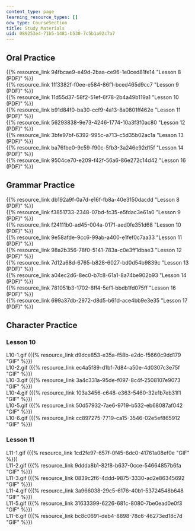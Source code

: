 ```yaml
---
content_type: page
learning_resource_types: []
ocw_type: CourseSection
title: Study Materials
uid: 089253e4-71b5-1481-b530-7c5b1a92c7a7
---
```


Oral Practice
-------------

{{% resource_link 94fbcae9-e49d-2baa-ce96-1e0ced81fe14 "Lesson 8 (PDF)" %}}  
{{% resource_link 1ff3382f-f0ee-e584-86f1-bced465d9cc7 "Lesson 9 (PDF)" %}}  
{{% resource_link 11d55d37-58f2-51ef-6f78-2b4a49b119a1 "Lesson 10 (PDF)" %}}  
{{% resource_link b91d84f0-ba30-ccf9-4a13-8a0801ff462e "Lesson 11 (PDF)" %}}  
{{% resource_link 56293838-9e73-4246-1774-10a3f3f0ac80 "Lesson 12 (PDF)" %}}  
{{% resource_link 3bfe97bf-6392-995c-a713-c5d35b02ac1a "Lesson 13 (PDF)" %}}  
{{% resource_link ba76fbe0-9c59-f90c-5fb3-3a246e92d15f "Lesson 14 (PDF)" %}}  
{{% resource_link 9504ce70-e209-f42f-56a6-86e272c14d42 "Lesson 16 (PDF)" %}}

Grammar Practice
----------------

{{% resource_link db192a9f-0a7d-e16f-fb8a-40e3150dacdd "Lesson 8 (PDF)" %}}  
{{% resource_link f3851733-2348-07bd-fc35-e5fdac3e61a0 "Lesson 9 (PDF)" %}}  
{{% resource_link f24111b0-ad45-004a-0171-aed0fe351d68 "Lesson 10 (PDF)" %}}  
{{% resource_link 9e58afde-9cc6-99ab-a400-e1fef0c7aa33 "Lesson 11 (PDF)" %}}  
{{% resource_link 98a2b356-78f0-5141-783a-c0e3ff1dbae3 "Lesson 12 (PDF)" %}}  
{{% resource_link 7d12a68d-6765-b828-6027-bd0d54b9839c "Lesson 13 (PDF)" %}}  
{{% resource_link a04ec2d6-8ec0-b7c8-61a1-8a74be902b93 "Lesson 14 (PDF)" %}}  
{{% resource_link 781051b3-1702-8ff4-5ef1-bbdb1fd075ff "Lesson 16 (PDF)" %}}  
{{% resource_link 699a37db-2972-d8d5-b61d-ace4bb9e3e35 "Lesson 17 (PDF)" %}}

Character Practice
------------------

### Lesson 10

L10-1.gif ({{% resource_link d9dce853-e35a-f58b-e2dc-f5660c9dd179 "GIF" %}})  
L10-2.gif ({{% resource_link ec4a5f89-d1bf-7d84-a50e-4d0307c3e75f "GIF" %}})  
L10-3.gif ({{% resource_link 3a4c331a-95de-f097-8c4f-2508107e9073 "GIF" %}})  
L10-4.gif ({{% resource_link 103a3456-c648-e363-5460-32e1b7eb31f1 "GIF" %}})  
L10-5.gif ({{% resource_link 50d57932-7ae6-9719-b532-eb68087af042 "GIF" %}})  
L10-6.gif ({{% resource_link cc897275-7719-ca15-3546-02e5ef865912 "GIF" %}})

### Lesson 11

L11-1.gif ({{% resource_link 1cd2fe97-657f-0f45-6dc0-41761a08ef0e "GIF" %}})  
L11-2.gif ({{% resource_link 9ddda8b1-82f8-b637-0cce-54664857b6fa "GIF" %}})  
L11-3.gif ({{% resource_link 0839c2f6-4ddd-9875-3330-ad2e86345692 "GIF" %}})  
L11-4.gif ({{% resource_link 3a966038-29c5-6176-40b1-53724548b648 "GIF" %}})  
L11-5.gif ({{% resource_link 31633399-6226-681c-8080-7be0ead0e0f3 "GIF" %}})  
L11-6.gif ({{% resource_link bc8c0691-deb4-8898-78c6-46273ed18c7d "GIF" %}})